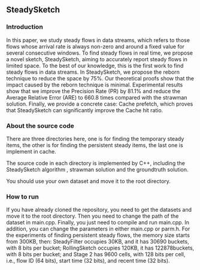 ## SteadySketch

### Introduction

In this paper, we study steady flows in data streams, which refers to those flows whose arrival rate is always non-zero and around a fixed value for several consecutive windows. To find steady flows in real time, we propose a novel sketch, SteadySketch, aiming to accurately report steady flows in limited space. To the best of our knowledge, this is the first work to find steady flows in data streams. In SteadySketch, we propose the reborn technique to reduce the space by 75%. Our theoretical proofs show that the impact caused by the reborn technique is minimal. Experimental results show that we improve the Precision Rate (PR) by 81.1% and reduce the Average Relative Error (ARE) to 660.8 times compared with the strawman solution. Finally, we provide a concrete case: Cache prefetch, which proves that SteadySketch can significantly improve the Cache hit ratio.



### About the source code

There are three directories here, one is for finding the temporary steady items,  the other is for finding the persistent steady items, the last one is implement in cache.

The source code in each directory is implemented by C++, including the SteadySketch algorithm , strawman solution and the groundtruth solution.

You should use your own dataset and move it to the root directory.

### How to run

If you have already cloned the repository, you need to get the datasets and move it to the root directory. Then you need to change the path of the dataset in main.cpp. Finally, you just need to compile and run main.cpp. In addition, you can change the parameters in either main.cpp or parm.h. For the experiments of finding persistent steady flows, the memory size starts from 300KB, then: SteadyFilter occupies 30KB, and it has 30690 buckets, with 8 bits per bucket; RollingSketch occupies 120KB, it has 122878buckets, with 8 bits per bucket; and Stage 2 has 9600 cells, with 128 bits per cell, i.e., flow ID (64 bits), start time (32 bits), and recent time (32 bits).
